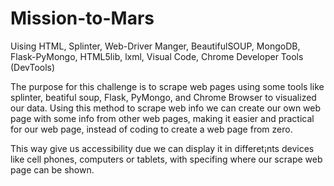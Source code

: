 # Mission-to-Mars
Uising HTML, Splinter, Web-Driver Manger, BeautifulSOUP, MongoDB, Flask-PyMongo, HTML5lib, lxml, Visual Code, Chrome Developer Tools (DevTools)


The purpose for this challenge is to scrape web pages using some tools like splinter, beatiful soup, Flask, PyMongo, and Chrome Browser to visualized our data. Using this method to scrape web info we can create our own web page with some info from other web pages, making it easier and practical for our web page, instead of coding to create a web page from zero.

This way give us accessibility due we can display it in differet¡nts devices like cell phones, computers or tablets, with specifing where our scrape web page can be shown.

